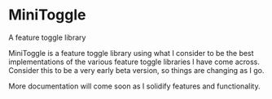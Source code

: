 # MiniToggle
A feature toggle library

MiniToggle is a feature toggle library using what I consider to be the best implementations of the various feature toggle libraries I have come across.  Consider this to be a very early beta version, so things are changing as I go.

More documentation will come soon as I solidify features and functionality.
